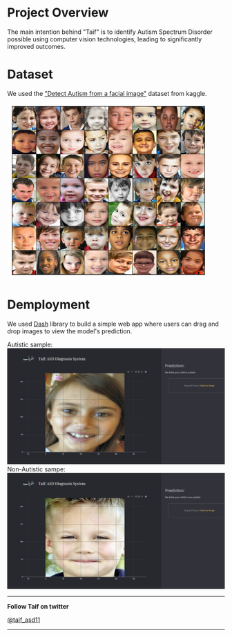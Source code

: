 # Project Overview

The main intention behind "Taif" is to identify Autism Spectrum Disorder possible using computer vision technologies, leading to significantly improved outcomes.

# Dataset
We used the ["Detect Autism from a facial image"](https://www.kaggle.com/gpiosenka/autistic-children-data-set-traintestvalidate) dataset from kaggle.  

![dataset sample](./assets/dataset.png)

# Demployment
We used [Dash](https://plotly.com/dash/) library to build a simple web app where users can drag and drop images to view the model's prediction.

Autistic sample:
![Autistic sample](./assets/demo-autistic.jpg)
Non-Autistic sampe:
![Non-Autistic sample](./assets/demo-non-autistic.jpg)

---
**Follow Taif on twitter**

[@taif_asd11](https://twitter.com/taif_asd11)

---
